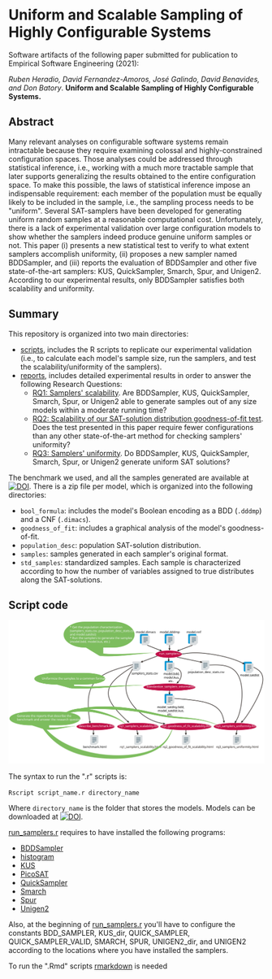 # Uniform and Scalable Sampling of Highly Configurable Systems

Software artifacts of the following paper submitted for publication to Empirical Software Engineering (2021):

*Ruben Heradio, David Fernandez-Amoros, José Galindo, David Benavides, and Don Batory*. 
**Uniform and Scalable Sampling of Highly Configurable Systems.**

## Abstract

Many relevant analyses on configurable software systems remain intractable because they require examining colossal and highly-constrained configuration spaces. Those analyses could be addressed through statistical inference, i.e., working with a much more tractable sample that later supports generalizing the results obtained to the entire configuration space. To make this possible, the laws of statistical inference impose an indispensable requirement: each member of the population must be equally likely to be included in the sample, i.e., the sampling process needs to be "uniform". Several SAT-samplers have been developed for generating uniform random samples at a reasonable computational cost. Unfortunately, there is a lack of experimental validation over large configuration models to show whether the samplers indeed produce genuine uniform samples or not. This paper (i) presents a new statistical test to verify to what extent samplers accomplish uniformity, (ii) proposes a new sampler named BDDSampler, and (iii) reports the evaluation of BDDSampler and other five state-of-the-art samplers: KUS, QuickSampler, Smarch, Spur, and Unigen2. According to our experimental results, only BDDSampler satisfies both scalability and uniformity.

## Summary

This repository is organized into two main directories:

* [scripts](https://github.com/rheradio/ConfSystSampling/tree/main/scripts), includes the R scripts to replicate our experimental validation (i.e., to calculate each model's sample size, run the samplers, and test the scalability/uniformity of the samplers).
* [reports](https://htmlpreview.github.io/?https://github.com/rheradio/ConfSystSampling/blob/main/reports/index.html), includes detailed experimental results in order to answer the following Research Questions:
  + [RQ1: Samplers' scalability](https://htmlpreview.github.io/?https://github.com/rheradio/ConfSystSampling/blob/main/reports/rq1_samplers_scalability.html). Are BDDSampler, KUS,  QuickSampler, Smarch, Spur, or Unigen2 able to generate samples out of any size models within a moderate running time?
  + [RQ2: Scalability of our SAT-solution distribution goodness-of-fit test](https://htmlpreview.github.io/?https://github.com/rheradio/ConfSystSampling/blob/main/reports/rq2_goodness_of_fit_scalability.html). Does the test presented in this paper require fewer configurations than any other state-of-the-art method for checking samplers' uniformity?
  + [RQ3: Samplers' uniformity](https://htmlpreview.github.io/?https://github.com/rheradio/ConfSystSampling/blob/main/reports/rq3_samplers_uniformity.html). Do BDDSampler, KUS,  QuickSampler, Smarch, Spur, or Unigen2 generate uniform SAT solutions?
   
The benchmark we used, and all the samples generated are available at [![DOI](https://zenodo.org/badge/DOI/10.5281/zenodo.4514919.svg)](https://doi.org/10.5281/zenodo.4514919). There is a zip file per model, which is organized into the following directories:

* `bool_formula`: includes the model's Boolean encoding as a BDD (`.dddmp`) and a CNF (`.dimacs`).
* `goodness_of_fit`: includes a graphical analysis of the model's goodness-of-fit.
* `population_desc`: population SAT-solution distribution.
* `samples`: samples generated in each sampler's original format.
* `std_samples`: standardized samples. Each sample is characterized according to how the number of variables assigned to true distributes along the SAT-solutions.

## Script code

![Schema summarizing the scripts' workflow](https://github.com/rheradio/ConfSystSampling/blob/main/doc/scripts_workflow_schema.svg)

The syntax to run the ".r" scripts is:

`Rscript script_name.r directory_name`

Where `directory_name` is the folder that stores the models. Models can be downloaded at [![DOI](https://zenodo.org/badge/DOI/10.5281/zenodo.4514919.svg)](https://doi.org/10.5281/zenodo.4514919).

[run_samplers.r](https://github.com/rheradio/ConfSystSampling/blob/main/scripts/run_samplers.r) requires to have installed the following programs:

* [BDDSampler](https://github.com/davidfa71/BDDSampler)
* [histogram](https://github.com/rheradio/VMStatAnal)
* [KUS](https://github.com/meelgroup/KUS)
* [PicoSAT](http://fmv.jku.at/picosat/)
* [QuickSampler](https://github.com/RafaelTupynamba/quicksampler)
* [Smarch](https://github.com/jeho-oh/Kclause_Smarch)
* [Spur](https://github.com/ZaydH/spur)
* [Unigen2](https://bitbucket.org/kuldeepmeel/unigen)

Also, at the beginning of [run_samplers.r](https://github.com/rheradio/sat_sampling/blob/master/scripts/run_samplers.r) you'll have to configure the constants BDD_SAMPLER, KUS_dir, QUICK_SAMPLER, QUICK_SAMPLER_VALID, SMARCH, SPUR, UNIGEN2_dir, and UNIGEN2 according to the locations where you have installed the samplers.

To run the ".Rmd" scripts [rmarkdown](https://rmarkdown.rstudio.com/articles_report_from_r_script.html) is needed
